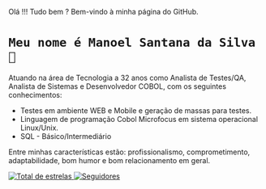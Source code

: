 Olá !!! Tudo bem ?
Bem-vindo à minha página do GitHub.
# **`Meu nome é Manoel Santana da Silva 🤖`**

Atuando na área de Tecnologia a 32 anos como Analista de Testes/QA, 
Analista de Sistemas e Desenvolvedor COBOL, com os seguintes 
conhecimentos:
 - Testes em ambiente WEB e Mobile e geração de massas para testes.
 - Linguagem de programação Cobol Microfocus em sistema operacional Linux/Unix.
 - SQL - Básico/Intermediário

Entre minhas características estão: profissionalismo, comprometimento, adaptabilidade, bom humor e bom relacionamento em geral.

<p align="left">
    <a href="https://github.com/MSantana11?tab=repositories&sort=stargazers">
        <img 
            alt="Total de estrelas" 
            title="Total de estrelas GitHub" 
            src="https://custom-icon-badges.demolab.com/github/stars/MSantana11?color=55960c&style=for-the-badge&labelColor=488207&logo=star&label=estrelas"
        />
    </a>
    <a href="https://github.com/MSantana11?tab=followers">
        <img 
            alt="Seguidores" 
            title="Me siga no GitHub" 
            src="https://custom-icon-badges.demolab.com/github/followers/MSantana11?color=236ad3&labelColor=1155ba&style=for-the-badge&logo=github&label=Seguidores&logoColor=white"
        />
    </a>
</p>
